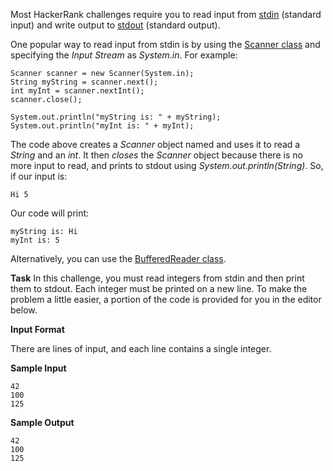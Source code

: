 Most HackerRank challenges require you to read input from [stdin](https://en.wikipedia.org/wiki/Standard_streams#Standard_input_.28stdin.29) (standard input) and write output to [stdout](https://en.wikipedia.org/wiki/Standard_streams#Standard_output_.28stdout.29) (standard output).

One popular way to read input from stdin is by using the [Scanner class](https://docs.oracle.com/javase/8/docs/api/java/util/Scanner.html) and specifying the *Input Stream* as *System.in*. For example:

```
Scanner scanner = new Scanner(System.in);
String myString = scanner.next();
int myInt = scanner.nextInt();
scanner.close();

System.out.println("myString is: " + myString);
System.out.println("myInt is: " + myInt);
```

The code above creates a *Scanner* object named and uses it to read a *String* and an *int*. It then *closes* the *Scanner* object because there is no more input to read, and prints to stdout using *System.out.println(String)*. So, if our input is:

```
Hi 5
```

Our code will print:

```
myString is: Hi
myInt is: 5
```

Alternatively, you can use the [BufferedReader class](https://docs.oracle.com/javase/8/docs/api/java/io/BufferedReader.html).

**Task**
In this challenge, you must read integers from stdin and then print them to stdout. Each integer must be printed on a new line. To make the problem a little easier, a portion of the code is provided for you in the editor below.

**Input Format**

There are lines of input, and each line contains a single integer.

**Sample Input**

```
42
100
125
```

**Sample Output**

```
42
100
125
```